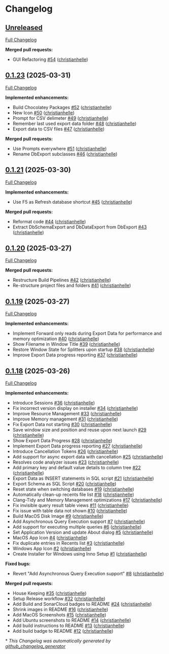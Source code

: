# Changelog

## [Unreleased](https://github.com/christianhelle/sqlitequery/tree/HEAD)

[Full Changelog](https://github.com/christianhelle/sqlitequery/compare/0.1.23...HEAD)

**Merged pull requests:**

- GUI Refactoring [\#54](https://github.com/christianhelle/sqlitequery/pull/54) ([christianhelle](https://github.com/christianhelle))

## [0.1.23](https://github.com/christianhelle/sqlitequery/tree/0.1.23) (2025-03-31)

[Full Changelog](https://github.com/christianhelle/sqlitequery/compare/0.1.21...0.1.23)

**Implemented enhancements:**

- Build Chocolatey Packages [\#52](https://github.com/christianhelle/sqlitequery/pull/52) ([christianhelle](https://github.com/christianhelle))
- New Icon [\#50](https://github.com/christianhelle/sqlitequery/pull/50) ([christianhelle](https://github.com/christianhelle))
- Prompt for CSV delimeter [\#49](https://github.com/christianhelle/sqlitequery/pull/49) ([christianhelle](https://github.com/christianhelle))
- Remember last used export data folder [\#48](https://github.com/christianhelle/sqlitequery/pull/48) ([christianhelle](https://github.com/christianhelle))
- Export data to CSV files [\#47](https://github.com/christianhelle/sqlitequery/pull/47) ([christianhelle](https://github.com/christianhelle))

**Merged pull requests:**

- Use Prompts everywhere [\#51](https://github.com/christianhelle/sqlitequery/pull/51) ([christianhelle](https://github.com/christianhelle))
- Rename DbExport subclasses [\#46](https://github.com/christianhelle/sqlitequery/pull/46) ([christianhelle](https://github.com/christianhelle))

## [0.1.21](https://github.com/christianhelle/sqlitequery/tree/0.1.21) (2025-03-30)

[Full Changelog](https://github.com/christianhelle/sqlitequery/compare/0.1.20...0.1.21)

**Implemented enhancements:**

- Use F5 as Refresh database shortcut [\#45](https://github.com/christianhelle/sqlitequery/pull/45) ([christianhelle](https://github.com/christianhelle))

**Merged pull requests:**

- Reformat code [\#44](https://github.com/christianhelle/sqlitequery/pull/44) ([christianhelle](https://github.com/christianhelle))
- Extract DbSchemaExport and DbDataExport from DbExport [\#43](https://github.com/christianhelle/sqlitequery/pull/43) ([christianhelle](https://github.com/christianhelle))

## [0.1.20](https://github.com/christianhelle/sqlitequery/tree/0.1.20) (2025-03-27)

[Full Changelog](https://github.com/christianhelle/sqlitequery/compare/0.1.19...0.1.20)

**Merged pull requests:**

- Restructure Build Pipelines [\#42](https://github.com/christianhelle/sqlitequery/pull/42) ([christianhelle](https://github.com/christianhelle))
- Re-structure project files and folders [\#41](https://github.com/christianhelle/sqlitequery/pull/41) ([christianhelle](https://github.com/christianhelle))

## [0.1.19](https://github.com/christianhelle/sqlitequery/tree/0.1.19) (2025-03-27)

[Full Changelog](https://github.com/christianhelle/sqlitequery/compare/0.1.18...0.1.19)

**Implemented enhancements:**

- Implement Forward only reads during Export Data for performance and memory optimization [\#40](https://github.com/christianhelle/sqlitequery/pull/40) ([christianhelle](https://github.com/christianhelle))
- Show Filename in Window Title [\#39](https://github.com/christianhelle/sqlitequery/pull/39) ([christianhelle](https://github.com/christianhelle))
- Restore Window State for Splitters upon startup [\#38](https://github.com/christianhelle/sqlitequery/pull/38) ([christianhelle](https://github.com/christianhelle))
- Improve Export Data progress reporting [\#37](https://github.com/christianhelle/sqlitequery/pull/37) ([christianhelle](https://github.com/christianhelle))

## [0.1.18](https://github.com/christianhelle/sqlitequery/tree/0.1.18) (2025-03-26)

[Full Changelog](https://github.com/christianhelle/sqlitequery/compare/824c095995cb1bf0ef088f1ad9e6406380dee980...0.1.18)

**Implemented enhancements:**

- Introduce Sessions [\#36](https://github.com/christianhelle/sqlitequery/pull/36) ([christianhelle](https://github.com/christianhelle))
- Fix incorrect version display on installer [\#34](https://github.com/christianhelle/sqlitequery/pull/34) ([christianhelle](https://github.com/christianhelle))
- Improve Resource Management [\#33](https://github.com/christianhelle/sqlitequery/pull/33) ([christianhelle](https://github.com/christianhelle))
- Improve Memory management [\#31](https://github.com/christianhelle/sqlitequery/pull/31) ([christianhelle](https://github.com/christianhelle))
- Fix Export Data not starting [\#30](https://github.com/christianhelle/sqlitequery/pull/30) ([christianhelle](https://github.com/christianhelle))
- Save window size and position and reuse upon next launch [\#29](https://github.com/christianhelle/sqlitequery/pull/29) ([christianhelle](https://github.com/christianhelle))
- Show Export Data Progress [\#28](https://github.com/christianhelle/sqlitequery/pull/28) ([christianhelle](https://github.com/christianhelle))
- Implement Export Data progress reporting [\#27](https://github.com/christianhelle/sqlitequery/pull/27) ([christianhelle](https://github.com/christianhelle))
- Introduce Cancellation Tokens [\#26](https://github.com/christianhelle/sqlitequery/pull/26) ([christianhelle](https://github.com/christianhelle))
- Add support for async export data with cancellation [\#25](https://github.com/christianhelle/sqlitequery/pull/25) ([christianhelle](https://github.com/christianhelle))
- Resolves code analyzer issues [\#23](https://github.com/christianhelle/sqlitequery/pull/23) ([christianhelle](https://github.com/christianhelle))
- Add primary key and default value details to column tree [\#22](https://github.com/christianhelle/sqlitequery/pull/22) ([christianhelle](https://github.com/christianhelle))
- Export Data as INSERT statements in SQL script [\#21](https://github.com/christianhelle/sqlitequery/pull/21) ([christianhelle](https://github.com/christianhelle))
- Export Schema as SQL Script [\#20](https://github.com/christianhelle/sqlitequery/pull/20) ([christianhelle](https://github.com/christianhelle))
- Reset state when switching databases [\#19](https://github.com/christianhelle/sqlitequery/pull/19) ([christianhelle](https://github.com/christianhelle))
- Automatically clean-up recents file list [\#18](https://github.com/christianhelle/sqlitequery/pull/18) ([christianhelle](https://github.com/christianhelle))
- Clang-Tidy and Memory Management optimizations [\#17](https://github.com/christianhelle/sqlitequery/pull/17) ([christianhelle](https://github.com/christianhelle))
- Fix invisible query result table views [\#11](https://github.com/christianhelle/sqlitequery/pull/11) ([christianhelle](https://github.com/christianhelle))
- Fix issue with table data not shown [\#10](https://github.com/christianhelle/sqlitequery/pull/10) ([christianhelle](https://github.com/christianhelle))
- Build MacOS Disk Image [\#9](https://github.com/christianhelle/sqlitequery/pull/9) ([christianhelle](https://github.com/christianhelle))
- Add Asynchronous Query Execution support [\#7](https://github.com/christianhelle/sqlitequery/pull/7) ([christianhelle](https://github.com/christianhelle))
- Add support for executing multiple queries [\#6](https://github.com/christianhelle/sqlitequery/pull/6) ([christianhelle](https://github.com/christianhelle))
- Set Application Version and update About dialog [\#5](https://github.com/christianhelle/sqlitequery/pull/5) ([christianhelle](https://github.com/christianhelle))
- MacOS App Icon [\#4](https://github.com/christianhelle/sqlitequery/pull/4) ([christianhelle](https://github.com/christianhelle))
- Fix duplicate entries in Recents list [\#3](https://github.com/christianhelle/sqlitequery/pull/3) ([christianhelle](https://github.com/christianhelle))
- Windows App Icon [\#2](https://github.com/christianhelle/sqlitequery/pull/2) ([christianhelle](https://github.com/christianhelle))
- Create Installer for Windows using Inno Setup [\#1](https://github.com/christianhelle/sqlitequery/pull/1) ([christianhelle](https://github.com/christianhelle))

**Fixed bugs:**

- Revert "Add Asynchronous Query Execution support" [\#8](https://github.com/christianhelle/sqlitequery/pull/8) ([christianhelle](https://github.com/christianhelle))

**Merged pull requests:**

- House Keeping [\#35](https://github.com/christianhelle/sqlitequery/pull/35) ([christianhelle](https://github.com/christianhelle))
- Setup Release workflow [\#32](https://github.com/christianhelle/sqlitequery/pull/32) ([christianhelle](https://github.com/christianhelle))
- Add Build and SonarCloud badges to README [\#24](https://github.com/christianhelle/sqlitequery/pull/24) ([christianhelle](https://github.com/christianhelle))
- Shrink images in README [\#16](https://github.com/christianhelle/sqlitequery/pull/16) ([christianhelle](https://github.com/christianhelle))
- Add MacOS Screenshots [\#15](https://github.com/christianhelle/sqlitequery/pull/15) ([christianhelle](https://github.com/christianhelle))
- Add Ubuntu screenshots to README [\#14](https://github.com/christianhelle/sqlitequery/pull/14) ([christianhelle](https://github.com/christianhelle))
- Add build instructions to README [\#13](https://github.com/christianhelle/sqlitequery/pull/13) ([christianhelle](https://github.com/christianhelle))
- Add build badge to README [\#12](https://github.com/christianhelle/sqlitequery/pull/12) ([christianhelle](https://github.com/christianhelle))



\* *This Changelog was automatically generated by [github_changelog_generator](https://github.com/github-changelog-generator/github-changelog-generator)*
